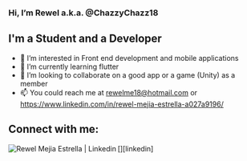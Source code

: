 ### Hi, I’m Rewel a.k.a. @ChazzyChazz18

## I'm a Student and a Developer
- 👀 I’m interested in Front end development and mobile applications
- 🌱 I’m currently learning flutter
- 💞️ I’m looking to collaborate on a good app or a game (Unity) as a member
- 📫 You could reach me at rewelme18@hotmail.com or https://www.linkedin.com/in/rewel-mejia-estrella-a027a9196/

## Connect with me:
[<img align="left" alt="Rewel Mejia Estrella | Linkedin" with="22px" src="https://cdn.jsdelivr.net/npm/simple-icons@v3/icons/linkedin.svg" />][linkedin]
